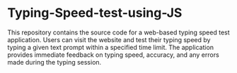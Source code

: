 # Typing-Speed-test-using-JS
This repository contains the source code for a web-based typing speed test application. Users can visit the website and test their typing speed by typing a given text prompt within a specified time limit. The application provides immediate feedback on typing speed, accuracy, and any errors made during the typing session.
